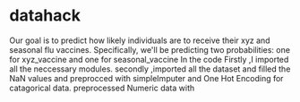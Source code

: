 # datahack
Our goal is to predict how likely individuals are to receive their xyz and seasonal flu
vaccines. Specifically, we'll be predicting two probabilities: one for xyz_vaccine and
one for seasonal_vaccine
In the code Firstly ,I imported all the neccessary modules.
secondly ,imported all the dataset and filled the NaN values and preprocced with simpleImputer and One Hot Encoding for catagorical data.
preprocessed Numeric data with 
